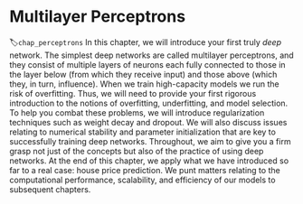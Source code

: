 # Multilayer Perceptrons
:label:`chap_perceptrons`
In this chapter, we will introduce your first truly *deep* network.
The simplest deep networks are called multilayer perceptrons,
and they consist of multiple layers of neurons
each fully connected to those in the layer below
(from which they receive input)
and those above (which they, in turn, influence).
When we train high-capacity models we run the risk of overfitting.
Thus, we will need to provide your first rigorous introduction
to the notions of overfitting, underfitting, and model selection.
To help you combat these problems,
we will introduce regularization techniques such as weight decay and dropout.
We will also discuss issues relating to numerical stability and parameter initialization
that are key to successfully training deep networks.
Throughout, we aim to give you a firm grasp not just of the concepts
but also of the practice of using deep networks.
At the end of this chapter,
we apply what we have introduced so far to a real case: house price prediction.
We punt matters relating to the computational performance,
scalability, and efficiency of our models to subsequent chapters.